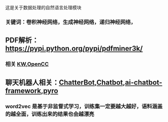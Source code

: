 

这是关于数据处理的自然语言处理模块

### 关键词：卷积神经网络，生成神经网络，递归神经网络，

## PDF解析：https://pypi.python.org/pypi/pdfminer3k/

### 相关 [KW](https://github.com/bat9r/KW),[OpenCC](https://github.com/BYVoid/OpenCC)

## 聊天机器人相关：[ChatterBot](https://github.com/gunthercox/ChatterBot),[Chatbot](https://github.com/zake7749/Chatbot),[ai-chatbot-framework](https://github.com/alfredfrancis/ai-chatbot-framework),[pyro](https://github.com/uber/pyro)

### word2vec 是基于非监督式学习，训练集一定要越大越好，语料涵盖的越全面，训练出来的结果也会越漂亮
